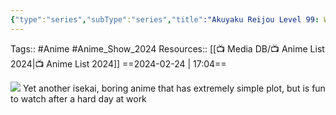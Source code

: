 ```yaml
---
{"type":"series","subType":"series","title":"Akuyaku Reijou Level 99: Watashi wa Ura-Boss desu ga Maou dewa Arimasen","englishTitle":"Villainess Level 99: I May Be the Hidden Boss but I'm Not the Demon Lord","year":2024,"dataSource":"MALAPI","url":"https://myanimelist.net/anime/54837/Akuyaku_Reijou_Level_99__Watashi_wa_Ura-Boss_desu_ga_Maou_dewa_Arimasen","id":54837,"plot":null,"genres":["Fantasy"],"writer":null,"studio":["Jumondo"],"episodes":12,"duration":"23 min per ep","onlineRating":7.48,"actors":null,"image":"https://cdn.myanimelist.net/images/anime/1150/140028.jpg","released":true,"streamingServices":["Crunchyroll","Aniplus Asia","Bahamut Anime Crazy","Bilibili Global"],"airing":true,"airedFrom":"09/01/2024","airedTo":"26/03/2024","watched":false,"lastWatched":"","personalRating":0,"tags":["mediaDB/tv/series"],"rating":"⭐","status":"🟡 watching","dateWatched":"2024-02-22","dg-publish":true,"permalink":"/media-db/series/akuyaku-reijou-level-99-watashi-wa-ura-boss-desu-ga-maou-dewa-arimasen-2024/","dgPassFrontmatter":true,"noteIcon":"3","created":"2024-02-24T17:03:59.639+05:30","updated":"2024-02-24T20:22:08.942+05:30"}
---
```


Tags:: #Anime #Anime_Show_2024 
Resources:: [[📺 Media DB/📺 Anime List 2024\|📺 Anime List 2024]]
==2024-02-24 | 17:04==

<img src="https://cdn.myanimelist.net/images/anime/1150/140028.jpg">
 Yet another isekai, boring anime that has extremely simple plot, but is fun to watch after a hard day at work